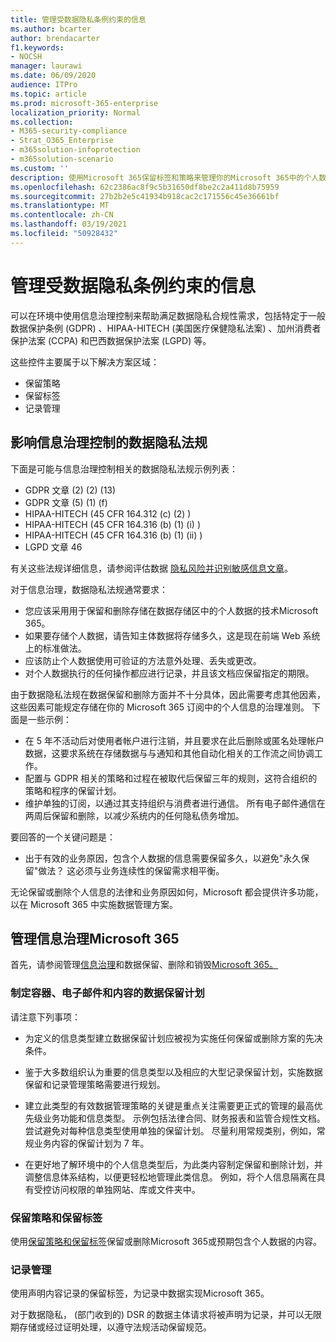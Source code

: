 ```yaml
---
title: 管理受数据隐私条例约束的信息
ms.author: bcarter
author: brendacarter
f1.keywords:
- NOCSH
manager: laurawi
ms.date: 06/09/2020
audience: ITPro
ms.topic: article
ms.prod: microsoft-365-enterprise
localization_priority: Normal
ms.collection:
- M365-security-compliance
- Strat_O365_Enterprise
- m365solution-infoprotection
- m365solution-scenario
ms.custom: ''
description: 使用Microsoft 365保留标签和策略来管理你的Microsoft 365中的个人数据。
ms.openlocfilehash: 62c2386ac8f9c5b31650df8be2c2a411d8b75959
ms.sourcegitcommit: 27b2b2e5c41934b918cac2c171556c45e36661bf
ms.translationtype: MT
ms.contentlocale: zh-CN
ms.lasthandoff: 03/19/2021
ms.locfileid: "50928432"
---
```

# <a name="govern-information-subject-to-data-privacy-regulation"></a>管理受数据隐私条例约束的信息

可以在环境中使用信息治理控制来帮助满足数据隐私合规性需求，包括特定于一般数据保护条例 (GDPR) 、HIPAA-HITECH (美国医疗保健隐私法案) 、加州消费者保护法案 (CCPA) 和巴西数据保护法案 (LGPD) 等。 

这些控件主要属于以下解决方案区域：

- 保留策略
- 保留标签
- 记录管理

## <a name="data-privacy-regulations-impacting-information-governance-controls"></a>影响信息治理控制的数据隐私法规

下面是可能与信息治理控制相关的数据隐私法规示例列表：

- GDPR 文章 (2)  (2)  (13) 
- GDPR 文章 (5)  (1)  (f) 
- HIPAA-HITECH (45 CFR 164.312 (c)  (2) ) 
- HIPAA-HITECH (45 CFR 164.316 (b)  (1)  (i) ) 
- HIPAA-HITECH (45 CFR 164.316 (b)  (1)  (ii) ) 
- LGPD 文章 46

有关这些法规详细信息，请参阅评估数据 [隐私风险并识别敏感信息文章](information-protection-deploy-assess.md)。

对于信息治理，数据隐私法规通常要求：

- 您应该采用用于保留和删除存储在数据存储区中的个人数据的技术Microsoft 365。
- 如果要存储个人数据，请告知主体数据将存储多久，这是现在前端 Web 系统上的标准做法。
- 应该防止个人数据使用可验证的方法意外处理、丢失或更改。
- 对个人数据执行的任何操作都应进行记录，并且该文档应保留指定的期限。

由于数据隐私法规在数据保留和删除方面并不十分具体，因此需要考虑其他因素，这些因素可能规定存储在你的 Microsoft 365 订阅中的个人信息的治理准则。 下面是一些示例：

- 在 5 年不活动后对使用者帐户进行注销，并且要求在此后删除或匿名处理帐户数据，这要求系统在存储数据与与通知和其他自动化相关的工作流之间协调工作。
- 配置与 GDPR 相关的策略和过程在被取代后保留三年的规则，这符合组织的策略和程序的保留计划。
- 维护单独的订阅，以通过其支持组织与消费者进行通信。 所有电子邮件通信在两周后保留和删除，以减少系统内的任何隐私债务增加。

要回答的一个关键问题是： 

- 出于有效的业务原因，包含个人数据的信息需要保留多久，以避免"永久保留"做法？ 这必须与业务连续性的保留需求相平衡。

无论保留或删除个人信息的法律和业务原因如何，Microsoft 都会提供许多功能，以在 Microsoft 365 中实施数据管理方案。

## <a name="managing-information-governance-in-microsoft-365"></a>管理信息治理Microsoft 365

首先，请参阅管理[信息治理](../compliance/manage-information-governance.md)和数据保留、删除和销毁[Microsoft 365。](/office365/Enterprise/office-365-data-retention-deletion-and-destruction-overview)

### <a name="develop-data-retention-schedules-for-containers-email-and-content"></a>制定容器、电子邮件和内容的数据保留计划

请注意下列事项：

- 为定义的信息类型建立数据保留计划应被视为实施任何保留或删除方案的先决条件。

- 鉴于大多数组织认为重要的信息类型以及相应的大型记录保留计划，实施数据保留和记录管理策略需要进行规划。 

- 建立此类型的有效数据管理策略的关键是重点关注需要更正式的管理的最高优先级业务功能和信息类型。 示例包括法律合同、财务报表和监管合规性文档。 尝试避免对每种信息类型使用单独的保留计划。 尽量利用常规类别，例如，常规业务内容的保留计划为 7 年。

- 在更好地了解环境中的个人信息类型后，为此类内容制定保留和删除计划，并调整信息体系结构，以便更轻松地管理此类信息。 例如，将个人信息隔离在具有受控访问权限的单独网站、库或文件夹中。

### <a name="retention-policies-and-retention-labels"></a>保留策略和保留标签

使用[保留策略和保留标签](../compliance/retention.md)保留或删除Microsoft 365或预期包含个人数据的内容。

### <a name="records-management"></a>记录管理

使用声明内容记录的保留标签，为记录中数据[](../compliance/records-management.md)实现Microsoft 365。

对于数据隐私， (部门收到的) DSR 的数据主体请求将被声明为记录，并可以无限期存储或经过证明处理，以遵守法规活动保留规范。